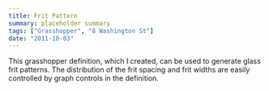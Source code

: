 ```yaml
---
title: Frit Pattern
summary: placeholder summary
tags: ["Grasshopper", "8 Washington St"]
date: "2011-10-03"
---
```


This grasshopper definition, which I created, can be used to generate glass frit patterns. The distribution of the frit spacing and frit widths are easily controlled by graph controls in the definition.
